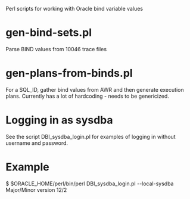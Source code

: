 Perl scripts for working with Oracle bind variable values

# gen-bind-sets.pl

Parse BIND values from 10046 trace files

# gen-plans-from-binds.pl

For a SQL_ID, gather bind values from AWR and then generate execution plans.
Currently has a lot of hardcoding - needs to be genericized.

# Logging in as sysdba

See the script DBI_sysdba_login.pl for examples of logging in without username and password.

# Example

 $ $ORACLE_HOME/perl/bin/perl DBI_sysdba_login.pl --local-sysdba
 Major/Minor version 12/2


